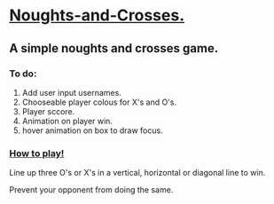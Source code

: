<h1> <ins> Noughts-and-Crosses. </ins> </h1>
<h2>A simple noughts and crosses game. </h2>
<h3>To do: </h3>
<ol>
  <li> Add user input usernames.</li> 
  <li> Chooseable player colous for X's and O's.</li>
  <li> Player sccore. </li>
  <li> Animation on player win. </li>
  <li> hover animation on box to draw focus.</li>
</ol>

<h3> <ins> How to play! </ins> </h3>

  <p>Line up three O's or X's in a vertical, horizontal or diagonal line to win. </p> 
  <p> Prevent your opponent from doing the same. </p>

